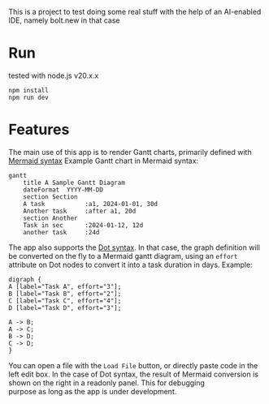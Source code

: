 This is a project to test doing some real stuff with the help of an AI-enabled IDE, namely bolt.new in that case

# Run
tested with node.js v20.x.x

```
npm install
npm run dev
```

# Features
The main use of this app is to render Gantt charts, primarily defined with [Mermaid syntax](https://mermaid.js.org/intro/syntax-reference.html) 
Example Gantt chart in Mermaid syntax:
```
gantt
    title A Sample Gantt Diagram
    dateFormat  YYYY-MM-DD
    section Section
    A task           :a1, 2024-01-01, 30d
    Another task     :after a1, 20d
    section Another
    Task in sec      :2024-01-12, 12d
    another task     :24d
```

The app also supports the [Dot syntax](https://graphviz.org/doc/info/lang.html).
In that case, the graph definition will be converted on the fly to a Mermaid gantt diagram, using an `effort` attribute
on Dot nodes to convert it into a task duration in days. Example:
```
digraph {
A [label="Task A", effort="3"];
B [label="Task B", effort="2"];
C [label="Task C", effort="4"];
D [label="Task D", effort="3"];

A -> B;
A -> C;
B -> D;
C -> D;
}
```

You can open a file with the `Load File` button, or directly paste code in the left edit box. 
In the case of Dot syntax, the result of Mermaid conversion is shown on the right in a readonly panel. This for debugging  
purpose as long as the app is under development.
